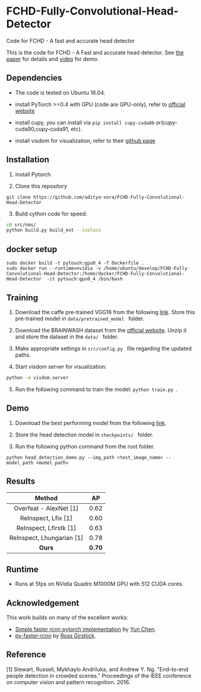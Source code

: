# FCHD-Fully-Convolutional-Head-Detector
Code for FCHD - A fast and accurate head detector

This is the code for FCHD - A Fast and accurate head detector. See [the paper](https://arxiv.org/abs/1809.08766) for details and [video](https://youtu.be/gRPA7Hqk3VQ) for demo.

## Dependencies
- The code is tested on Ubuntu 16.04. 

- install PyTorch >=0.4 with GPU (code are GPU-only), refer to [official website](http://pytorch.org)

- install cupy, you can install via `pip install cupy-cuda80` or(cupy-cuda90,cupy-cuda91, etc).

- install visdom for visualization, refer to their [github page](https://github.com/facebookresearch/visdom)

## Installation
1) Install Pytorch

2) Clone this repository
  ```Shell
  git clone https://github.com/aditya-vora/FCHD-Fully-Convolutional-Head-Detector
  ```
3) Build cython code for speed:
  ```Bash
  cd src/nms/
  python build.py build_ext --inplace
  ```
## docker setup

```
sudo docker build -t pytouch:gpu0_4 -f Dockerfile .
sudo docker run --runtime=nvidia -v /home/ubuntu/develop/FCHD-Fully-Convolutional-Head-Detector:/home/docker/FCHD-Fully-Convolutional-Head-Detector  -it pytouch:gpu0_4 /bin/bash
```
## Training
1) Download the caffe pre-trained VGG16 from the following [link](https://drive.google.com/open?id=10AwNitG-5gq-YEJcG9iihosiOu7vAnfO). Store this pre-trained model in `data/pretrained_model ` folder.
 
2) Download the BRAINWASH dataset from the [official website](https://www.mpi-inf.mpg.de/departments/computer-vision-and-multimodal-computing/software-and-datasets/). Unzip it and store the dataset in the `data/ ` folder. 

3) Make appropriate settings in `src/config.py ` file regarding the updated paths.

4) Start visdom server for visualization:
```Bash
python -m visdom.server
```
5) Run the following command to train the model: `python train.py `.

## Demo
1) Download the best performing model from the following [link](https://drive.google.com/open?id=1DbE4tAkaFYOEItwuIQhlbZypuIPDrArM). 

2) Store the head detection model in `checkpoints/ ` folder. 

3) Run the following python command from the root folder. 
```Shell
python head_detection_demo.py --img_path <test_image_name> --model_path <model_path>
```
## Results
|              Method              |     AP     |
| :--------------------------------------: | :---------: |
| Overfeat - AlexNet [1] |    0.62    |
|   ReInspect, Lfix [1]    | 0.60 |
| ReInspect, Lfirstk [1]  | 0.63 |
| ReInspect, Lhungarian [1] | 0.78 |
| **Ours** | **0.70** |

## Runtime 
- Runs at 5fps on NVidia Quadro M1000M GPU with 512 CUDA cores. 

## Acknowledgement
This work builds on many of the excellent works:
- [Simple faster rcnn pytorch implementation](https://github.com/chenyuntc/simple-faster-rcnn-pytorch) by [Yun Chen](https://github.com/chenyuntc).
- [py-faster-rcnn](https://github.com/rbgirshick/py-faster-rcnn) by [Ross Girshick](https://github.com/rbgirshick).


## Reference
[1] Stewart, Russell, Mykhaylo Andriluka, and Andrew Y. Ng. "End-to-end people detection in crowded scenes." Proceedings of the IEEE conference on computer vision and pattern recognition. 2016.
